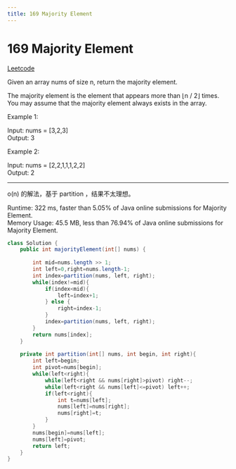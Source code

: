 ```yaml
---
title: 169 Majority Element
---
```


# 169 Majority Element

[Leetcode](https://leetcode.com/problems/majority-element/)

Given an array nums of size n, return the majority element.

The majority element is the element that appears more than ⌊n / 2⌋ times. You may assume that the majority element always exists in the array.

 

Example 1:

Input: nums = [3,2,3]  
Output: 3  

Example 2:

Input: nums = [2,2,1,1,1,2,2]  
Output: 2  


---

o(n) 的解法，基于 partition ，结果不太理想。

Runtime: 322 ms, faster than 5.05% of Java online submissions for Majority Element.  
Memory Usage: 45.5 MB, less than 76.94% of Java online submissions for Majority Element.  

```java
class Solution {
    public int majorityElement(int[] nums) {
        
        int mid=nums.length >> 1;
        int left=0,right=nums.length-1;
        int index=partition(nums, left, right);
        while(index!=mid){
            if(index<mid){
                left=index+1;
            } else {
                right=index-1;
            }
            index=partition(nums, left, right);
        }
        return nums[index];
    }
    
    private int partition(int[] nums, int begin, int right){
        int left=begin;
        int pivot=nums[begin];
        while(left<right){
            while(left<right && nums[right]>pivot) right--;
            while(left<right && nums[left]<=pivot) left++;
            if(left<right){
                int t=nums[left];
                nums[left]=nums[right];
                nums[right]=t;
            }
        }
        nums[begin]=nums[left];
        nums[left]=pivot;
        return left;
    }
}
```